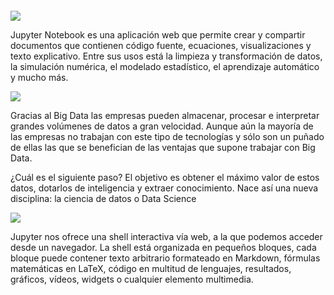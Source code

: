 ![]()

![](https://images.cooltext.com/5137343.gif)

Jupyter Notebook es una aplicación web que permite crear y compartir documentos que contienen código fuente, ecuaciones, visualizaciones y texto explicativo. Entre sus usos está la limpieza y transformación de datos, la simulación numérica, el modelado estadístico, el aprendizaje automático y mucho más.

![](https://images.cooltext.com/5137346.gif)

Gracias al Big Data las empresas pueden almacenar, procesar e interpretar grandes volúmenes de datos a gran velocidad. Aunque aún la mayoría de las empresas no trabajan con este tipo de tecnologías y sólo son un puñado de ellas las que se benefician de las ventajas que supone trabajar con Big Data.

¿Cuál es el siguiente paso? El objetivo es obtener el máximo valor de estos datos, dotarlos de inteligencia y extraer conocimiento. Nace así una nueva disciplina: la ciencia de datos o Data Science

![](https://images.cooltext.com/5137347.gif)

Jupyter nos ofrece una shell interactiva vía web, a la que podemos acceder desde un navegador. La shell está organizada en pequeños bloques, cada bloque puede contener texto arbitrario formateado en Markdown, fórmulas matemáticas en LaTeX, código en multitud de lenguajes, resultados, gráficos, vídeos, widgets o cualquier elemento multimedia.

